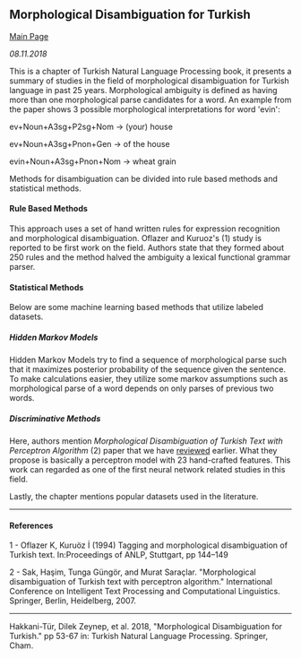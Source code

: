 ## Morphological Disambiguation for Turkish

[Main Page](index.html)

*08.11.2018*

This is a chapter of Turkish Natural Language Processing book, it presents a summary of studies in the field of morphological disambiguation for Turkish language in past 25 years. Morphological ambiguity is defined as having more than one morphological parse candidates for a word. An example from the paper shows 3 possible morphological interpretations for word 'evin':

ev+Noun+A3sg+P2sg+Nom -> (your) house

ev+Noun+A3sg+Pnon+Gen -> of the house

evin+Noun+A3sg+Pnon+Nom -> wheat grain

Methods for disambiguation can be divided into rule based methods and statistical methods.

#### Rule Based Methods

This approach uses a set of hand written rules for expression recognition and morphological disambiguation. Oflazer and Kuruoz's (1) study is reported to be first work on the field. Authors state that they formed about 250 rules and the method halved the ambiguity a lexical functional grammar parser.

#### Statistical Methods

Below are some machine learning based methods that utilize labeled datasets.

##### Hidden Markov Models

Hidden Markov Models try to find a sequence of morphological parse such that it maximizes posterior probability of the sequence given the sentence. To make calculations easier, they utilize some markov assumptions such as morphological parse of a word depends on only parses of previous two words.

##### Discriminative Methods

Here, authors mention *Morphological Disambiguation of Turkish Text with Perceptron Algorithm* (2) paper that we have [reviewed](review1.html) earlier. What they propose is basically a perceptron model with 23 hand-crafted features. This work can regarded as one of the first neural network related studies in this field.

Lastly, the chapter mentions popular datasets used in the literature.

------

#### References

1 - Oflazer K, Kuruöz İ (1994) Tagging and morphological disambiguation of Turkish text. In:Proceedings of ANLP, Stuttgart, pp 144–149

2 - Sak, Haşim, Tunga Güngör, and Murat Saraçlar. "Morphological disambiguation of Turkish text with perceptron algorithm." International Conference on Intelligent Text Processing and Computational Linguistics. Springer, Berlin, Heidelberg, 2007. 

------

Hakkani-Tür, Dilek Zeynep, et al. 2018, "Morphological Disambiguation for Turkish." pp 53-67 in: Turkish Natural Language Processing. Springer, Cham.




